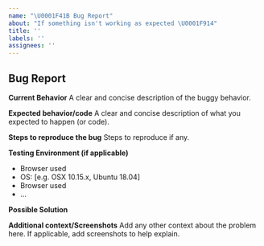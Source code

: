 ```yaml
---
name: "\U0001F41B Bug Report"
about: "If something isn't working as expected \U0001F914"
title: ''
labels: ''
assignees: ''
---
```


## Bug Report

**Current Behavior**
A clear and concise description of the buggy behavior.

**Expected behavior/code**
A clear and concise description of what you expected to happen (or code).

**Steps to reproduce the bug**
Steps to reproduce if any.

**Testing Environment (if applicable)**
- Browser used
- OS: [e.g. OSX 10.15.x, Ubuntu 18.04]
- Browser used
- ...

**Possible Solution**
<!--- Only if you have suggestions on a fix for the bug -->

**Additional context/Screenshots**
Add any other context about the problem here. If applicable, add screenshots to help explain.
